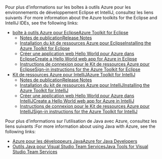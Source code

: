 <span data-ttu-id="3c8c8-101">Pour plus d’informations sur les boîtes à outils Azure pour les environnements de développement Eclipse et IntelliJ, consultez les liens suivants :</span><span class="sxs-lookup"><span data-stu-id="3c8c8-101">For more information about the Azure toolkits for the Eclipse and IntelliJ IDEs, see the following links:</span></span>

* [<span data-ttu-id="3c8c8-102">boîte à outils Azure pour Eclipse</span><span class="sxs-lookup"><span data-stu-id="3c8c8-102">Azure Toolkit for Eclipse</span></span>](../eclipse/azure-toolkit-for-eclipse.md) 
  * [<span data-ttu-id="3c8c8-103">Notes de publication</span><span class="sxs-lookup"><span data-stu-id="3c8c8-103">Release Notes</span></span>](https://github.com/Microsoft/azure-tools-for-java/releases) 
  * [<span data-ttu-id="3c8c8-104">Installation du kit de ressources Azure pour Eclipse</span><span class="sxs-lookup"><span data-stu-id="3c8c8-104">Installing the Azure Toolkit for Eclipse</span></span>](../eclipse/azure-toolkit-for-eclipse-installation.md) 
  * [<span data-ttu-id="3c8c8-105">Créer une application web Hello World pour Azure dans Eclipse</span><span class="sxs-lookup"><span data-stu-id="3c8c8-105">Create a Hello World web app for Azure in Eclipse</span></span>](../eclipse/azure-toolkit-for-eclipse-create-hello-world-web-app.md) 
  * [<span data-ttu-id="3c8c8-106">Instructions de connexion pour le Kit de ressources Azure pour Eclipse</span><span class="sxs-lookup"><span data-stu-id="3c8c8-106">Sign-in instructions for the Azure Toolkit for Eclipse</span></span>](../eclipse/azure-toolkit-for-eclipse-sign-in-instructions.md) 
* [<span data-ttu-id="3c8c8-107">Kit de ressources Azure pour IntelliJ</span><span class="sxs-lookup"><span data-stu-id="3c8c8-107">Azure Toolkit for IntelliJ</span></span>](../intellij/azure-toolkit-for-intellij.md) 
  * [<span data-ttu-id="3c8c8-108">Notes de publication</span><span class="sxs-lookup"><span data-stu-id="3c8c8-108">Release Notes</span></span>](https://github.com/Microsoft/azure-tools-for-java/releases) 
  * [<span data-ttu-id="3c8c8-109">Installation du kit de ressources Azure pour IntelliJ</span><span class="sxs-lookup"><span data-stu-id="3c8c8-109">Installing the Azure Toolkit for IntelliJ</span></span>](../intellij/azure-toolkit-for-intellij-installation.md) 
  * [<span data-ttu-id="3c8c8-110">Créer une application web Hello World pour Azure dans IntelliJ</span><span class="sxs-lookup"><span data-stu-id="3c8c8-110">Create a Hello World web app for Azure in IntelliJ</span></span>](../intellij/azure-toolkit-for-intellij-create-hello-world-web-app.md) 
  * [<span data-ttu-id="3c8c8-111">Instructions de connexion pour le Kit de ressources Azure pour IntelliJ</span><span class="sxs-lookup"><span data-stu-id="3c8c8-111">Sign-in instructions for the Azure Toolkit for IntelliJ</span></span>](../intellij/azure-toolkit-for-intellij-sign-in-instructions.md) 

<span data-ttu-id="3c8c8-112">Pour plus d’informations sur l’utilisation de Java avec Azure, consultez les liens suivants :</span><span class="sxs-lookup"><span data-stu-id="3c8c8-112">For more information about using Java with Azure, see the following links:</span></span> 

* [<span data-ttu-id="3c8c8-113">Azure pour les développeurs Java</span><span class="sxs-lookup"><span data-stu-id="3c8c8-113">Azure for Java Developers</span></span>](https://docs.microsoft.com/java/azure/) 
* [<span data-ttu-id="3c8c8-114">Outils Java pour Visual Studio Team Services</span><span class="sxs-lookup"><span data-stu-id="3c8c8-114">Java Tools for Visual Studio Team Services</span></span>](https://java.visualstudio.com/) 
<!-- TODO: Add URLs for Java in VSCode here --> 

